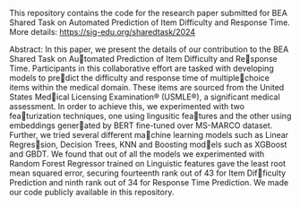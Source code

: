 
This repository contains the code for the research paper submitted for BEA Shared Task on Automated Prediction of Item Difficulty and Response Time. 
More details: https://sig-edu.org/sharedtask/2024

Abstract: 
In this paper, we present the details of our contribution to the BEA Shared Task on Automated Prediction of Item Difficulty and Response Time. Participants in this collaborative
effort are tasked with developing models to predict the difficulty and response time of multiplechoice items within the medical domain. These items are sourced from the United States Medical Licensing Examination® (USMLE®), a
significant medical assessment. In order to achieve this, we experimented with two featurization techniques, one using lingusitic features and the other using embeddings generated by BERT fine-tuned over MS-MARCO
dataset. Further, we tried several different machine learning models such as Linear Regression, Decision Trees, KNN and Boosting models such as XGBoost and GBDT. We found that
out of all the models we experimented with Random Forest Regressor trained on Linguistic features gave the least root mean squared error, securing fourteenth rank out of 43 for Item Difficulty Prediction and ninth rank out of 34 for
Response Time Prediction. We made our code publicly available in this repository.
